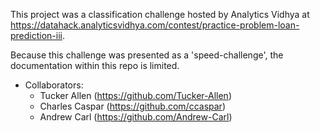 This project was a classification challenge hosted by Analytics Vidhya at https://datahack.analyticsvidhya.com/contest/practice-problem-loan-prediction-iii.

Because this challenge was presented as a 'speed-challenge', the documentation within this repo is limited.

- Collaborators:
  - Tucker Allen (https://github.com/Tucker-Allen)
  - Charles Caspar (https://github.com/ccaspar)
  - Andrew Carl (https://github.com/Andrew-Carl)
